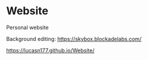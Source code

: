# Website
Personal website

Background editing: https://skybox.blockadelabs.com/

https://lucasn177.github.io/Website/
